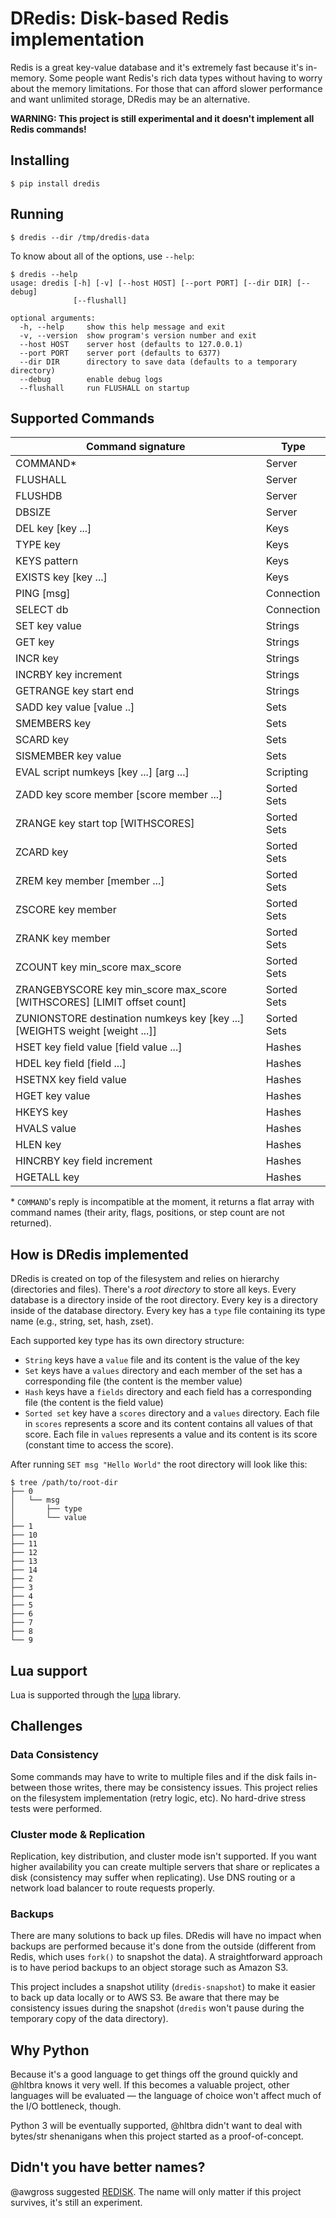 # DRedis: Disk-based Redis implementation

Redis is a great key-value database and it's extremely fast because it's in-memory.
Some people want Redis's rich data types without having to worry about the memory limitations. For those
that can afford slower performance and want unlimited storage, DRedis may be an alternative.

**WARNING: This project is still experimental and it doesn't implement all Redis commands!**



## Installing

```shell
$ pip install dredis
```

## Running


```shell
$ dredis --dir /tmp/dredis-data
```

To know about all of the options, use `--help`:

```shell
$ dredis --help
usage: dredis [-h] [-v] [--host HOST] [--port PORT] [--dir DIR] [--debug]
              [--flushall]

optional arguments:
  -h, --help     show this help message and exit
  -v, --version  show program's version number and exit
  --host HOST    server host (defaults to 127.0.0.1)
  --port PORT    server port (defaults to 6377)
  --dir DIR      directory to save data (defaults to a temporary directory)
  --debug        enable debug logs
  --flushall     run FLUSHALL on startup
```

## Supported Commands

Command signature                            | Type
---------------------------------------------|-----
COMMAND\*                                    | Server
FLUSHALL                                     | Server
FLUSHDB                                      | Server
DBSIZE                                       | Server
DEL key [key ...]                            | Keys
TYPE key                                     | Keys
KEYS pattern                                 | Keys
EXISTS key [key ...]                         | Keys
PING [msg]                                   | Connection
SELECT db                                    | Connection
SET key value                                | Strings
GET key                                      | Strings
INCR key                                     | Strings
INCRBY key increment                         | Strings
GETRANGE key start end                       | Strings
SADD key value [value ..]                    | Sets
SMEMBERS key                                 | Sets
SCARD key                                    | Sets
SISMEMBER key value                          | Sets
EVAL script numkeys [key ...] [arg ...]      | Scripting
ZADD key score member [score member ...]     | Sorted Sets
ZRANGE key start top [WITHSCORES]            | Sorted Sets
ZCARD key                                    | Sorted Sets
ZREM key member [member ...]                 | Sorted Sets
ZSCORE key member                            | Sorted Sets
ZRANK key member                             | Sorted Sets
ZCOUNT key min_score max_score               | Sorted Sets
ZRANGEBYSCORE key min_score max_score [WITHSCORES] [LIMIT offset count] | Sorted Sets
ZUNIONSTORE destination numkeys key [key ...] [WEIGHTS weight [weight ...]] | Sorted Sets
HSET key field value [field value ...]       | Hashes
HDEL key field [field ...]                   | Hashes
HSETNX key field value                       | Hashes
HGET key value                               | Hashes
HKEYS key                                    | Hashes
HVALS value                                  | Hashes
HLEN key                                     | Hashes
HINCRBY key field increment                  | Hashes
HGETALL key                                  | Hashes

\* `COMMAND`'s reply is incompatible at the moment, it returns a flat array with command names (their arity, flags, positions, or step count are not returned). 


## How is DRedis implemented

DRedis is created on top of the filesystem and relies on hierarchy (directories and files).
There's a *root directory* to store all keys. Every database is a directory inside of the root directory.
Every key is a directory inside of the database directory. Every key has a `type` file containing its type name (e.g., string, set, hash, zset).

Each supported key type has its own directory structure:
* `String` keys have a `value` file and its content is the value of the key
* `Set` keys have a `values` directory and each member of the set has a corresponding file (the content is the member value)
* `Hash` keys have a `fields` directory and each field has a corresponding file (the content is the field value)
* `Sorted set` key have a `scores` directory and a `values` directory.
Each file in `scores` represents a score and its content contains all values of that score.
Each file in `values` represents a value and its content is its score (constant time to access the score).

After running `SET msg "Hello World"` the root directory will look like this:

```
$ tree /path/to/root-dir
├── 0
│   └── msg
│       ├── type
│       └── value
├── 1
├── 10
├── 11
├── 12
├── 13
├── 14
├── 2
├── 3
├── 4
├── 5
├── 6
├── 7
├── 8
└── 9

```

## Lua support

Lua is supported through the [lupa](https://github.com/scoder/lupa) library.


## Challenges

### Data Consistency

Some commands may have to write to multiple files and if the disk fails in-between those writes, there may be consistency issues.
This project relies on the filesystem implementation (retry logic, etc). No hard-drive stress tests were performed. 

### Cluster mode & Replication

Replication, key distribution, and cluster mode isn't supported.
If you want higher availability you can create multiple servers that share or replicates a disk (consistency may suffer when replicating).
Use DNS routing or a network load balancer to route requests properly.

### Backups

There are many solutions to back up files. DRedis will have no impact when backups are performed because it's done from the outside (different from Redis, which uses `fork()` to snapshot the data).
A straightforward approach is to have period backups to an object storage such as Amazon S3.

This project includes a snapshot utility (`dredis-snapshot`) to make it easier to back up data locally or to AWS S3.
Be aware that there may be consistency issues during the snapshot (`dredis` won't pause during the temporary copy of the data directory).


## Why Python

Because it's a good language to get things off the ground quickly and @hltbra knows it very well.
If this becomes a valuable project, other languages will be evaluated — the language of choice won't affect much of the I/O bottleneck, though. 

Python 3 will be eventually supported, @hltbra didn't want to deal with bytes/str shenanigans when this project started as a proof-of-concept.


## Didn't you have better names?

@awgross suggested [REDISK](https://twitter.com/awgross/status/1031962830633934849). The name will only matter if this project survives, it's still an experiment.
